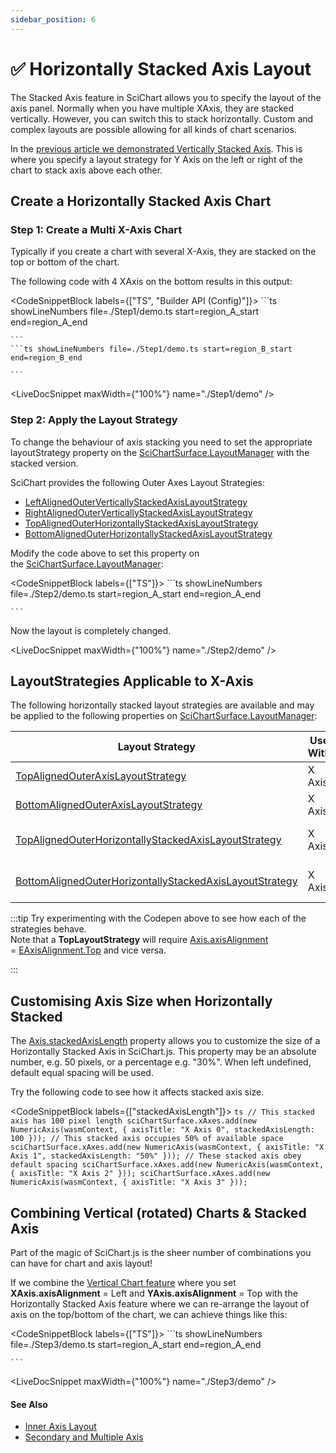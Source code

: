 ```yaml
---
sidebar_position: 6
---
```


# ✅ Horizontally Stacked Axis Layout

The Stacked Axis feature in SciChart allows you to specify the layout of the axis panel. Normally when you have multiple XAxis, they are stacked vertically. However, you can switch this to stack horizontally. Custom and complex layouts are possible allowing for all kinds of chart scenarios.

In the [previous article we demonstrated Vertically Stacked Axis](/docs/2d-charts/axis-api/multi-axis-and-layout/vertically-stacked-axis-layout). This is where you specify a layout strategy for Y Axis on the left or right of the chart to stack axis above each other.

Create a Horizontally Stacked Axis Chart
----------------------------------------

### Step 1: Create a Multi X-Axis Chart

Typically if you create a chart with several X-Axis, they are stacked on the top or bottom of the chart.

The following code with 4 XAxis on the bottom results in this output:

<CodeSnippetBlock labels={["TS", "Builder API (Config)"]}>
    ```ts showLineNumbers file=./Step1/demo.ts start=region_A_start end=region_A_end

    ```
    ```ts showLineNumbers file=./Step1/demo.ts start=region_B_start end=region_B_end

    ```

</CodeSnippetBlock>

<LiveDocSnippet maxWidth={"100%"} name="./Step1/demo" />

### Step 2: Apply the Layout Strategy

To change the behaviour of axis stacking you need to set the appropriate layoutStrategy property on the [SciChartSurface.LayoutManager](https://scichart.com/documentation/js/current/typedoc/classes/scichartsurface.html#layoutmanager) with the stacked version. 

SciChart provides the following Outer Axes Layout Strategies:

*   [LeftAlignedOuterVerticallyStackedAxisLayoutStrategy](https://scichart.com/documentation/js/current/typedoc/classes/leftalignedouterverticallystackedaxislayoutstrategy.html)
*   [RightAlignedOuterVerticallyStackedAxisLayoutStrategy](https://scichart.com/documentation/js/current/typedoc/classes/rightalignedouterverticallystackedaxislayoutstrategy.html)
*   [TopAlignedOuterHorizontallyStackedAxisLayoutStrategy](https://scichart.com/documentation/js/current/typedoc/classes/topalignedouterhorizontallystackedaxislayoutstrategy.html)
*   [BottomAlignedOuterHorizontallyStackedAxisLayoutStrategy](https://scichart.com/documentation/js/current/typedoc/classes/bottomalignedouterhorizontallystackedaxislayoutstrategy.html)

Modify the code above to set this property on the [SciChartSurface.LayoutManager](https://scichart.com/documentation/js/current/typedoc/classes/scichartsurface.html#layoutmanager):

<CodeSnippetBlock labels={["TS"]}>
    ```ts showLineNumbers file=./Step2/demo.ts start=region_A_start end=region_A_end

    ```

</CodeSnippetBlock>


Now the layout is completely changed. 

<LiveDocSnippet maxWidth={"100%"} name="./Step2/demo" />

LayoutStrategies Applicable to X-Axis
----------------------------------------

The following horizontally stacked layout strategies are available and may be applied to the following properties on [SciChartSurface.LayoutManager](https://scichart.com/documentation/js/current/typedoc/classes/scichartsurface.html#layoutmanager):

| Layout Strategy | Use With | Apply to LayoutManager Prop | Behavior |
|-----------------|----------|-----------------------------|----------|
| [TopAlignedOuterAxisLayoutStrategy](https://scichart.com/documentation/js/current/typedoc/classes/topalignedouteraxislayoutstrategy.html) | X Axis | [topInnerAxisLayoutStrategy](https://scichart.com/documentation/js/current/typedoc/classes/layoutmanager.html#topinneraxeslayoutstrategy), [topOuterAxisLayoutStrategy](https://scichart.com/documentation/js/current/typedoc/classes/layoutmanager.html#topouteraxeslayoutstrategy) | Default behavior |
| [BottomAlignedOuterAxisLayoutStrategy](https://scichart.com/documentation/js/current/typedoc/classes/bottomalignedouteraxislayoutstrategy.html) | X Axis | [bottomInnerAxisLayoutStrategy](https://scichart.com/documentation/js/current/typedoc/classes/layoutmanager.html#bottominneraxeslayoutstrategy), [bottomOuterAxisLayoutStrategy](https://scichart.com/documentation/js/current/typedoc/classes/layoutmanager.html#bottomouteraxeslayoutstrategy) | Default behavior |
| [TopAlignedOuterHorizontallyStackedAxisLayoutStrategy](https://scichart.com/documentation/js/current/typedoc/classes/topalignedouterhorizontallystackedaxislayoutstrategy.html) | X Axis | [topOuterAxisLayoutStrategy](https://scichart.com/documentation/js/current/typedoc/classes/layoutmanager.html#topouteraxeslayoutstrategy) | Horizontal stacking behavior |
| [BottomAlignedOuterHorizontallyStackedAxisLayoutStrategy](https://scichart.com/documentation/js/current/typedoc/classes/bottomalignedouterhorizontallystackedaxislayoutstrategy.html) | X Axis | [bottomOuterAxisLayoutStrategy](https://scichart.com/documentation/js/current/typedoc/classes/layoutmanager.html#bottomouteraxeslayoutstrategy) | Horizontal stacking behavior |

:::tip
Try experimenting with the Codepen above to see how each of the strategies behave.  
Note that a **TopLayoutStrategy** will require [Axis.axisAlignment](https://scichart.com/documentation/js/current/typedoc/classes/numericaxis.html#axisalignment) = [EAxisAlignment.Top](https://scichart.com/documentation/js/current/typedoc/enums/eaxisalignment.html) and vice versa.

:::

Customising Axis Size when Horizontally Stacked
-----------------------------------------------

The [Axis.stackedAxisLength](https://scichart.com/documentation/js/current/typedoc/classes/axisbase2d.html#stackedaxislength) property allows you to customize the size of a Horizontally Stacked Axis in SciChart.js. This property may be an absolute number, e.g. 50 pixels, or a percentage e.g. "30%". When left undefined, default equal spacing will be used.

Try the following code to see how it affects stacked axis size.

<CodeSnippetBlock labels={["stackedAxisLength"]}>
    ```ts
// This stacked axis has 100 pixel length
sciChartSurface.xAxes.add(new NumericAxis(wasmContext, { axisTitle: "X Axis 0", stackedAxisLength: 100 }));
// This stacked axis occupies 50% of available space
sciChartSurface.xAxes.add(new NumericAxis(wasmContext, { axisTitle: "X Axis 1", stackedAxisLength: "50%" }));
// These stacked axis obey default spacing
sciChartSurface.xAxes.add(new NumericAxis(wasmContext, { axisTitle: "X Axis 2" }));
sciChartSurface.xAxes.add(new NumericAxis(wasmContext, { axisTitle: "X Axis 3" }));
    ```
</CodeSnippetBlock>

Combining Vertical (rotated) Charts & Stacked Axis
--------------------------------------------------

Part of the magic of SciChart.js is the sheer number of combinations you can have for chart and axis layout!

If we combine the [Vertical Chart feature](/docs/2d-charts/axis-api/multi-axis-and-layout/vertical-charts-rotate-transpose-axis) where you set **XAxis.axisAlignment** = Left and **YAxis.axisAlignment** = Top with the Horizontally Stacked Axis feature where we can re-arrange the layout of axis on the top/bottom of the chart, we can achieve things like this:

<CodeSnippetBlock labels={["TS"]}>
    ```ts showLineNumbers file=./Step3/demo.ts start=region_A_start end=region_A_end

    ```
</CodeSnippetBlock>

<LiveDocSnippet maxWidth={"100%"} name="./Step3/demo" />

#### See Also

* [Inner Axis Layout](/docs/2d-charts/axis-api/multi-axis-and-layout/inner-axis-layout)
* [Secondary and Multiple Axis](/docs/2d-charts/axis-api/multi-axis-and-layout/secondary-and-multiple-axis-overview)

